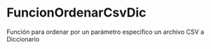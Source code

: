 # FuncionOrdenarCsvDic
Función para ordenar por un parámetro especifico un archivo CSV a Diccionario
